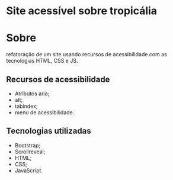 # Site acessível sobre tropicália
# Sobre
refatoração de um site usando recursos de acessibilidade com as tecnologias HTML, CSS e JS.

## Recursos de acessibilidade
- Atributos aria;
- alt;
- tabindex;
- menu de acessibilidade.

## Tecnologias utilizadas
- Bootstrap;
- Scrollreveal;
- HTML;
- CSS;
- JavaScript.